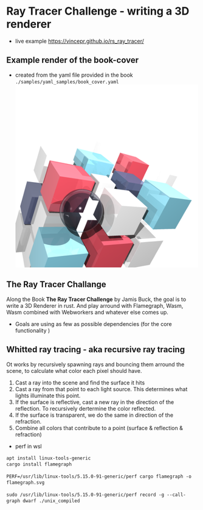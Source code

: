 # Ray Tracer Challenge - writing a 3D renderer

- live example https://vincepr.github.io/rs_ray_tracer/

## Example render of the book-cover
* created from the yaml file provided in the book `./samples/yaml_samples/book_cover.yaml`
![book_cover_render](samples/yaml_samples/appendix1_book_cover.png)

## The Ray Tracer Challange
Along the Book **The Ray Tracer Challenge** by Jamis Buck, the goal is to write a 3D Renderer in rust. And play arround with Flamegraph, Wasm, Wasm combined with Webworkers and whatever else comes up.

- Goals are using as few as possible dependencies (for the core functionality )

## Whitted ray tracing - aka recursive ray tracing
Ot works by recursively spawning rays and bouncing them arround the scene, to calculate what color each pixel should have.
1. Cast a ray into the scene and find the surface it hits
2. Cast a ray from that point to each light source. This determines what lights illuminate this point.
3. If the surface is reflective, cast a new ray in the direction of the reflection. To recursively dertermine the color reflected.
4. If the surface is transparent, we do the same in direction of the refraction.
5. Combine all colors that contribute to a point (surface & reflection & refraction)

- perf in wsl
```
apt install linux-tools-generic
cargo install flamegraph

PERF=/usr/lib/linux-tools/5.15.0-91-generic/perf cargo flamegraph -o flamegraph.svg

sudo /usr/lib/linux-tools/5.15.0-91-generic/perf record -g --call-graph dwarf ./unix_compiled
```

